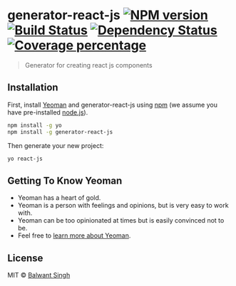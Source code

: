 # generator-react-js [![NPM version][npm-image]][npm-url] [![Build Status][travis-image]][travis-url] [![Dependency Status][daviddm-image]][daviddm-url] [![Coverage percentage][coveralls-image]][coveralls-url]
> Generator for creating react js components

## Installation

First, install [Yeoman](http://yeoman.io) and generator-react-js using [npm](https://www.npmjs.com/) (we assume you have pre-installed [node.js](https://nodejs.org/)).

```bash
npm install -g yo
npm install -g generator-react-js
```

Then generate your new project:

```bash
yo react-js
```

## Getting To Know Yeoman

 * Yeoman has a heart of gold.
 * Yeoman is a person with feelings and opinions, but is very easy to work with.
 * Yeoman can be too opinionated at times but is easily convinced not to be.
 * Feel free to [learn more about Yeoman](http://yeoman.io/).

## License

MIT © [Balwant Singh]()


[npm-image]: https://badge.fury.io/js/generator-react-js.svg
[npm-url]: https://npmjs.org/package/generator-react-js
[travis-image]: https://travis-ci.org/pheonixcoder/generator-react-js.svg?branch=master
[travis-url]: https://travis-ci.org/pheonixcoder/generator-react-js
[daviddm-image]: https://david-dm.org/pheonixcoder/generator-react-js.svg?theme=shields.io
[daviddm-url]: https://david-dm.org/pheonixcoder/generator-react-js
[coveralls-image]: https://coveralls.io/repos/pheonixcoder/generator-react-js/badge.svg
[coveralls-url]: https://coveralls.io/r/pheonixcoder/generator-react-js
